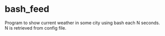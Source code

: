 # bash_feed
Program to show current weather in some city using bash each N seconds. N is retrieved from config file.
